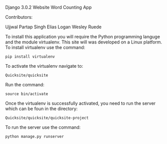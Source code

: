 Django 3.0.2 Website Word Counting App

Contributors:

Ujjwal Partap Singh
Elias Logan
Wesley Ruede


To install this application you will require the Python programming 
languge and the module virtualenv. This site will was developed on
a Linux platform. To install virtualenv use the command:

    pip install virtualenv

To activate the virtualenv navigate to:

    Quicksite/quicksite

Run the command:

    source bin/activate

Once the virtualenv is successfully activated, you need to run the 
server which can be foun in the directory:

    Quicksite/quicksite/quicksite-project

To run the server use the command:

    python manage.py runserver


